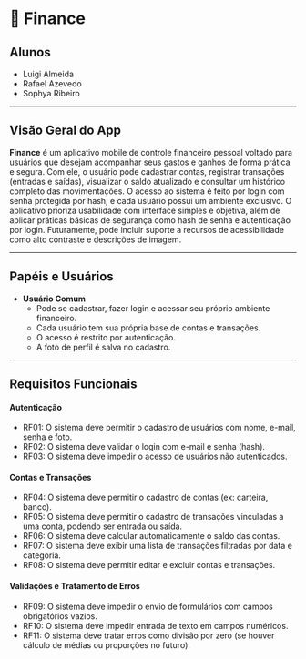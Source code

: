 # 💸 Finance

## Alunos
- Luigi Almeida
- Rafael Azevedo
- Sophya Ribeiro

---

## Visão Geral do App  
**Finance** é um aplicativo mobile de controle financeiro pessoal voltado para usuários que desejam acompanhar seus gastos e ganhos de forma prática e segura. Com ele, o usuário pode cadastrar contas, registrar transações (entradas e saídas), visualizar o saldo atualizado e consultar um histórico completo das movimentações. O acesso ao sistema é feito por login com senha protegida por hash, e cada usuário possui um ambiente exclusivo. O aplicativo prioriza usabilidade com interface simples e objetiva, além de aplicar práticas básicas de segurança como hash de senha e autenticação por login. Futuramente, pode incluir suporte a recursos de acessibilidade como alto contraste e descrições de imagem.


---

## Papéis e Usuários  
- **Usuário Comum**  
  - Pode se cadastrar, fazer login e acessar seu próprio ambiente financeiro.  
  - Cada usuário tem sua própria base de contas e transações.  
  - O acesso é restrito por autenticação.  
  - A foto de perfil é salva no cadastro.

---

## Requisitos Funcionais

#### Autenticação
- RF01: O sistema deve permitir o cadastro de usuários com nome, e-mail, senha e foto.
- RF02: O sistema deve validar o login com e-mail e senha (hash).
- RF03: O sistema deve impedir o acesso de usuários não autenticados.

#### Contas e Transações
- RF04: O sistema deve permitir o cadastro de contas (ex: carteira, banco).
- RF05: O sistema deve permitir o cadastro de transações vinculadas a uma conta, podendo ser entrada ou saída.
- RF06: O sistema deve calcular automaticamente o saldo das contas.
- RF07: O sistema deve exibir uma lista de transações filtradas por data e categoria.
- RF08: O sistema deve permitir editar e excluir contas e transações.

#### Validações e Tratamento de Erros
- RF09: O sistema deve impedir o envio de formulários com campos obrigatórios vazios.
- RF10: O sistema deve impedir entrada de texto em campos numéricos.
- RF11: O sistema deve tratar erros como divisão por zero (se houver cálculo de médias ou proporções no futuro).

